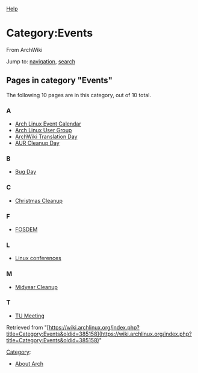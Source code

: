 [Help](//www.mediawiki.org/wiki/Special:MyLanguage/Help:Categories)

# Category:Events

From ArchWiki

Jump to: [navigation](#column-one), [search](#searchInput)

## Pages in category "Events"

The following 10 pages are in this category, out of 10 total.

### A

*   [Arch Linux Event Calendar](/index.php/Arch_Linux_Event_Calendar "Arch Linux Event Calendar")
*   [Arch Linux User Group](/index.php/Arch_Linux_User_Group "Arch Linux User Group")
*   [ArchWiki Translation Day](/index.php/ArchWiki_Translation_Day "ArchWiki Translation Day")
*   [AUR Cleanup Day](/index.php/AUR_Cleanup_Day "AUR Cleanup Day")

### B

*   [Bug Day](/index.php/Bug_Day "Bug Day")

### C

*   [Christmas Cleanup](/index.php/Christmas_Cleanup "Christmas Cleanup")

### F

*   [FOSDEM](/index.php/FOSDEM "FOSDEM")

### L

*   [Linux conferences](/index.php/Linux_conferences "Linux conferences")

### M

*   [Midyear Cleanup](/index.php/Midyear_Cleanup "Midyear Cleanup")

### T

*   [TU Meeting](/index.php/TU_Meeting "TU Meeting")

Retrieved from "[https://wiki.archlinux.org/index.php?title=Category:Events&oldid=385158](https://wiki.archlinux.org/index.php?title=Category:Events&oldid=385158)"

[Category](/index.php/Special:Categories "Special:Categories"):

*   [About Arch](/index.php/Category:About_Arch "Category:About Arch")